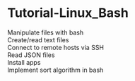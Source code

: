 # Tutorial-Linux_Bash
Manipulate files with bash                  <br/>
Create/read text files                      <br/>
Connect to remote hosts via SSH             <br/>
Read JSON files                             <br/>
Install apps                                <br/>
Implement sort algorithm in bash             <br/>
